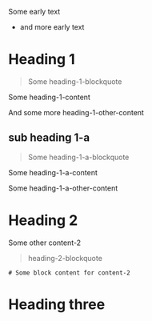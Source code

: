 Some early text

- and more early text

# Heading 1

> Some heading-1-blockquote

Some heading-1-content

And some more heading-1-other-content

## sub heading 1-a

> Some heading-1-a-blockquote

Some heading-1-a-content

Some heading-1-a-other-content 

# Heading 2

Some other content-2

> heading-2-blockquote 

```
# Some block content for content-2
```

# Heading three